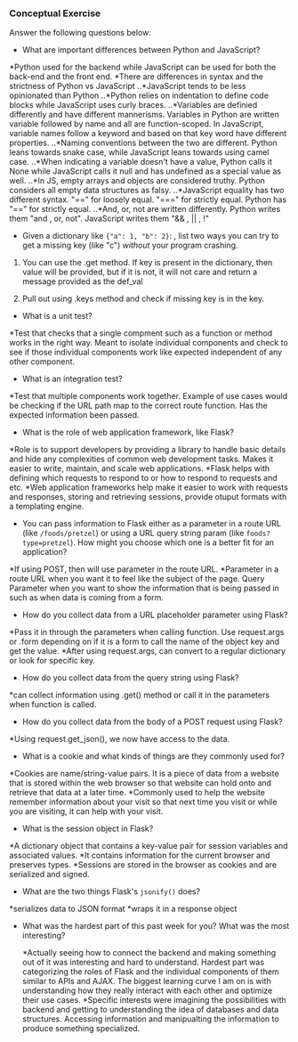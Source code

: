 ### Conceptual Exercise

Answer the following questions below:

- What are important differences between Python and JavaScript?

*Python used for the backend while JavaScript can be used for both the back-end and the front end.
*There are differences in syntax and the strictness of Python vs JavaScript
..*JavaScript tends to be less opinionated than Python
..*Python relies on indentation to define code blocks while JavaScript uses curly braces.
..*Variables are definied differently and have different mannerisms. Variables in Python are written variable followed by name and all are function-scoped. In JavaScript, variable names follow a keyword and based on that key word have different properties.
..*Naming conventions between the two are different. Python leans towards snake case, while JavaScript leans towards using camel case.
..*When indicating a variable doesn't have a value, Python calls it None while JavaScript calls it null and has undefined as a special value as well.
..*In JS, empty arrays and objects are considered truthy. Python considers all empty data structures as falsy.
..\*JavaScript equality has two different syntax. "==" for loosely equal. "===" for strictly equal. Python has "==" for strictly equal.
..\*And, or, not are written differently. Python writes them "and , or, not". JavaScript writes them "&& , || , !"

- Given a dictionary like `{"a": 1, "b": 2}`: , list two ways you
  can try to get a missing key (like "c") _without_ your program crashing.

1. You can use the .get method. If key is present in the dictionary, then value will be provided, but if it is not, it will not care and return a message provided as the def_val

2. Pull out using .keys method and check if missing key is in the key.

- What is a unit test?

\*Test that checks that a single compment such as a function or method works in the right way. Meant to isolate individual components and check to see if those individual components work like expected independent of any other component.

- What is an integration test?

\*Test that multiple components work together. Example of use cases would be checking if the URL path map to the correct route function. Has the expected information been passed.

- What is the role of web application framework, like Flask?

*Role is to support developers by providing a library to handle basic details and hide any complexities of common web development tasks. Makes it easier to write, maintain, and scale web applications.
*Flask helps with defining which requests to respond to or how to respond to requests and etc.
\*Web application frameworks help make it easier to work with requests and responses, storing and retrieving sessions, provide otuput formats with a templating engine.

- You can pass information to Flask either as a parameter in a route URL (like
  `/foods/pretzel`) or using a URL query string param (like
  `foods?type=pretzel`). How might you choose which one is a better fit for an
  application?

*If using POST, then will use parameter in the route URL.
*Parameter in a route URL when you want it to feel like the subject of the page. Query Parameter when you want to show the information that is being passed in such as when data is coming from a form.

- How do you collect data from a URL placeholder parameter using Flask?

\*Pass it in through the parameters when calling function. Use request.args or .form depending on if it is a form to call the name of the object key and get the value.
\*After using request.args, can convert to a regular dictionary or look for specific key.

- How do you collect data from the query string using Flask?

\*can collect information using .get() method or call it in the parameters when function is called.

- How do you collect data from the body of a POST request using Flask?

\*Using request.get_json(), we now have access to the data.

- What is a cookie and what kinds of things are they commonly used for?

*Cookies are name/string-value pairs. It is a piece of data from a website that is stored within the web browser so that website can hold onto and retrieve that data at a later time.
*Commonly used to help the website remember information about your visit so that next time you visit or while you are visiting, it can help with your visit.

- What is the session object in Flask?

*A dictionary object that contains a key-value pair for session variables and associated values.
*It contains information for the current browser and preserves types.
\*Sessions are stored in the browser as cookies and are serialized and signed.

- What are the two things Flask's `jsonify()` does?

*serializes data to JSON format
*wraps it in a response object

- What was the hardest part of this past week for you?
  What was the most interesting?

  *Actually seeing how to connect the backend and making something out of it was interesting and hard to understand. Hardest part was categorizing the roles of Flask and the individual components of them similar to APIs and AJAX. The biggest learning curve I am on is with understanding how they really interact with each other and optimize their use cases.
  *Specific interests were imagining the possibilities with backend and getting to understanding the idea of databases and data structures. Accessing information and manipualting the information to produce something specialized.
